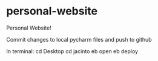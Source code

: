 # personal-website

Personal Website!

Commit changes to local pycharm files and push to github

In terminal:
cd Desktop
cd jacinto
eb open
eb deploy
